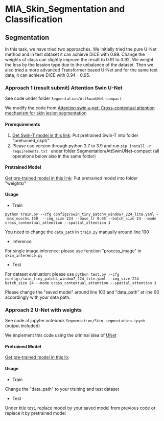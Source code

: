 # MIA_Skin_Segmentation and Classification
## Segmentation
In this task, we have tried two approaches. We initially tried the pure U-Net method and in test dataset it can achieve DICE with 0.89. Change the weights of class can slightly improve the result to 0.91 to 0.92. We weight the loss by the lession type due to the unbalance of the dataset. Then we also tried a more advanced Transformer based U-Net and for the same test data, it can achieve DICE with 0.94 - 0.95.
### Approach 1 (result submit) Attention Swin U-Net 
See code under folder `Segmentation/AttSwinUNet-compact`

We modify the code from [Attention swin u-net: Cross-contextual attention mechanism for skin lesion segmentation](https://github.com/NITR098/AttSwinUNet)
#### Prerequirements
1. [Get Swin-T model in this link](https://drive.google.com/drive/folders/1UC3XOoezeum0uck4KBVGa8osahs6rKUY?usp=sharing): Put pretrained Swin-T into folder "pretrained_ckpt/"
2. Please use version through python 3.7 to 3.9 and run `pip install -r requirements.txt ` under folder Segmentation/AttSwinUNet-compact (all operations below also in the same folder)
#### Pretrained Model 
[Get pre-trained model in this link](https://drive.google.com/file/d/1TwhAiZyHHk0baNs9kBFfv7JKG6dTnBCa/view?usp=sharing): Put pretrained model into folder "weights/"
#### Usage
* Train
  
`python train.py --cfg configs/swin_tiny_patch4_window7_224_lite.yaml --max_epochs 150  --img_size 224 --base_lr 0.05 --batch_size 24 --mode cross_contextual_attention --spatial_attention 1`

You need to change the `data_path` in `train.py` manually around line 100
* Inference
  
For single image inference: please use function "process_image" in `skin_inference.py`
* Test
  
For dataset evaluation: please use 
`python test.py --cfg configs/swin_tiny_patch4_window7_224_lite.yaml --img_size 224 --batch_size 24 --mode
cross_contextual_attention --spatial_attention 1`

Please change the "saved model" around line 103 and "data_path" at line 90 accordingly with your data path.

### Approach 2 U-Net with weights
See code at jupyter notebook `Segmentation/Skin_segmentation.ipynb` (output included)

We implement this code using the orininal idea of [UNet](https://link.springer.com/chapter/10.1007/978-3-319-24574-4_28) 
#### Pretrained Model
[Get pre-trained model in this lik](https://drive.google.com/file/d/14d3liRrutreSOg0VKl25Kzd0yPbsAPcz/view?usp=sharing)
#### Usage
* Train
  
Change the "data_path" to your training and test dataset
* Test

Under title test, replace model by your saved model from previous code or replace it by pretrained model
 

